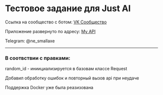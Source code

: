 # Тестовое задание для Just AI

Ссылка на сообщество с ботом: [VK Сообщество](https://vk.com/club228436540)

Приложение развернуто по адресу: [My API](http://www.firetests.site/api/vk/callback)

Telegram: @ne_smallaxe


---

### В соотвствии с правками:

random_id - иниициализируется в базовам классе Request

Добавил обработку ошибок и повторный вызов api при неудаче

Поддержка Docker уже была реазизована  
